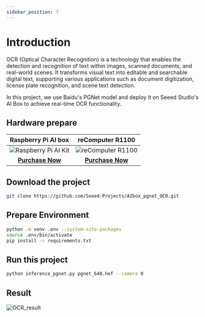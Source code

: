 ```yaml
---
sidebar_position: 7
---
```


# Introduction

OCR (Optical Character Recognition) is a technology that enables the detection and recognition of text within images, scanned documents, and real-world scenes. It transforms visual text into editable and searchable digital text, supporting various applications such as document digitization, license plate recognition, and scene text detection.

In this project, we use Baidu's PGNet model and deploy it on Seeed Studio's AI Box to achieve real-time OCR functionality.


## Hardware prepare

|                                               Raspberry Pi AI box                                              |                                               reComputer R1100                                               |
| :----------------------------------------------------------------------------------------------------------------: | :-----------------------------------------------------------------------------------------------------------: |
| ![Raspberry Pi AI Kit](https://media-cdn.seeedstudio.com/media/catalog/product/cache/bb49d3ec4ee05b6f018e93f896b8a25d/i/m/image114993560.jpeg) | ![reComputer R1100](https://media-cdn.seeedstudio.com/media/catalog/product/cache/bb49d3ec4ee05b6f018e93f896b8a25d/2/-/2-114993595-recomputer-ai-industrial-r2135-12.jpg) |
| [**Purchase Now**](https://www.seeedstudio.com/reComputer-AI-R2130-12-p-6368.html?utm_source=PiAICourse&utm_medium=github&utm_campaign=Course) | [**Purchase Now**](https://www.seeedstudio.com/reComputer-AI-Industrial-R2135-12-p-6432.html?utm_source=PiAICourse&utm_medium=github&utm_campaign=Course) |


## Download the project

```bash
git clone https://github.com/Seeed-Projects/AIbox_pgnet_OCR.git
```

## Prepare Environment

```bash
python -m venv .env --system-site-packages
source .env/bin/activate
pip install -r requirements.txt
```

## Run this project

```bash
python inference_pgnet.py pgnet_640.hef --camera 0
```

## Result

![OCR_result](../../pictures/Chapter6/ocr_result.png)
